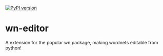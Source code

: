 [![PyPI version](https://badge.fury.io/py/wn-editor.svg)](https://badge.fury.io/py/wn-editor)
# wn-editor
A extension for the popular wn package, making wordnets editable from python!
